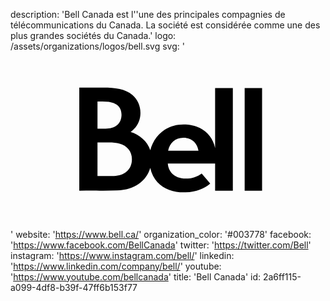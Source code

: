 description: 'Bell Canada est l''une des principales compagnies de télécommunications du Canada. La société est considérée comme une des plus grandes sociétés du Canada.'
logo: /assets/organizations/logos/bell.svg
svg: '<svg xmlns="http://www.w3.org/2000/svg" viewBox="0 0 160 90"><path d="M103.93 49.04c-.485-2.356-1.418-4.305-2.763-6.08-2.757-3.637-7.223-5.936-13.265-5.936-9.396 0-15.173 6.38-16.883 13.105-1.537-4.743-5.647-7.942-9.99-9.294 3.268-2.382 4.978-5.792 4.978-9.683 0-3.612-1.502-6.9-4.02-9.04-3.693-3.14-8.727-3.78-14.93-3.78h-12.12v52.35c3.435 0 6.966-.017 10.408 0 3.062.014 6.053-.004 8.84-.116 8.83-.354 14.87-4.796 16.805-11.47.663 2.968 1.94 5.385 3.607 7.22 3.4 3.743 8.327 5.206 13.29 5.206 6.11 0 10.53-1.773 13.548-4.49l-4.32-5.075c-2.174 1.638-4.967 2.604-8.104 2.604-6.153-.02-8.867-3.912-9.11-7.655h24.03v13.777h9.002v-52.09h-9.002V49.04zM44.188 25.406l2.5-.002c2.417 0 4.324.26 5.697.793 2.713 1.052 4.002 3.21 4.002 5.903.003 2.278-.868 5.857-5.66 6.836-.8.164-1.956.254-3.587.254h-2.953V25.406zM54.362 63.02c-1.127.205-2.504.25-3.624.25h-6.553V46.19h5.863c1.85 0 3.944.21 5.145.523 4.113 1.08 6.476 4.028 6.476 7.935 0 4.043-2.177 7.45-7.308 8.373zm25.704-12.624c.792-3.813 3.612-6.558 7.766-6.558 4.16 0 6.925 2.46 7.642 6.558H80.066zm38.874-31.801h8.848v52.09h-8.848z"/></svg>'
website: 'https://www.bell.ca/'
organization_color: '#003778'
facebook: 'https://www.facebook.com/BellCanada'
twitter: 'https://twitter.com/Bell'
instagram: 'https://www.instagram.com/bell/'
linkedin: 'https://www.linkedin.com/company/bell/'
youtube: 'https://www.youtube.com/bellcanada'
title: 'Bell Canada'
id: 2a6ff115-a099-4df8-b39f-47ff6b153f77
